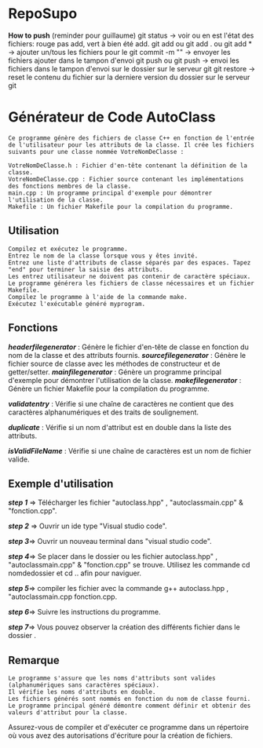 # RepoSupo

**How to push**
(reminder pour guillaume)
git status -> voir ou en est l'état des fichiers: rouge pas add, vert à bien été add.
git add <nom du fichier> ou git add . ou git add \* -> ajouter un/tous les fichiers pour le git commit -m "<message de commit>" -> envoyer les fichiers ajouter dans le tampon d'envoi
git push ou git push <premiere branche> <deuxieme branche> -> envoi les fichiers dans le tampon d'envoi sur le dossier sur le serveur git
git restore <nom du fichier> -> reset le contenu du fichier sur la derniere version du dossier sur le serveur git

# **Générateur de Code AutoClass**

    Ce programme génère des fichiers de classe C++ en fonction de l'entrée de l'utilisateur pour les attributs de la classe. Il crée les fichiers suivants pour une classe nommée VotreNomDeClasse :

    VotreNomDeClasse.h : Fichier d'en-tête contenant la définition de la classe.
    VotreNomDeClasse.cpp : Fichier source contenant les implémentations des fonctions membres de la classe.
    main.cpp : Un programme principal d'exemple pour démontrer l'utilisation de la classe.
    Makefile : Un fichier Makefile pour la compilation du programme.

## **Utilisation**

    Compilez et exécutez le programme.
    Entrez le nom de la classe lorsque vous y êtes invité.
    Entrez une liste d'attributs de classe séparés par des espaces. Tapez "end" pour terminer la saisie des attributs.
    Les entrez utilisateur ne doivent pas contenir de caractère spéciaux.
    Le programme générera les fichiers de classe nécessaires et un fichier Makefile.
    Compilez le programme à l'aide de la commande make.
    Exécutez l'exécutable généré myprogram.

## **Fonctions**

**_headerfilegenerator_** : Génère le fichier d'en-tête de classe en fonction du nom de la classe et des attributs fournis.
**_sourcefilegenerator_** : Génère le fichier source de classe avec les méthodes de constructeur et de getter/setter.
**_mainfilegenerator_** : Génère un programme principal d'exemple pour démontrer l'utilisation de la classe.
**_makefilegenerator_** : Génère un fichier Makefile pour la compilation du programme.

**_validatentry_** : Vérifie si une chaîne de caractères ne contient que des caractères alphanumériques et des traits de soulignement.

**_duplicate_** : Vérifie si un nom d'attribut est en double dans la liste des attributs.

**_isValidFileName_** : Vérifie si une chaîne de caractères est un nom de fichier valide.

## **Exemple d'utilisation**

**_step 1_** => Télécharger les fichier "autoclass.hpp" , "autoclassmain.cpp" & "fonction.cpp".

**_step 2_** => Ouvrir un ide type "Visual studio code".

**_step 3_**=> Ouvrir un nouveau terminal dans "visual studio code".

**_step 4_**=> Se placer dans le dossier ou les fichier autoclass.hpp" , "autoclassmain.cpp" & "fonction.cpp" se trouve. Utilisez les commande cd nomdedossier et cd .. afin pour naviguer.

**_step 5_**=> compiler les fichier avec la commande g++ autoclass.hpp , "autoclassmain.cpp fonction.cpp.

**_step 6_**=> Suivre les instructions du programme.

**_step 7_**=> Vous pouvez observer la création des différents fichier dans le dossier .

## **Remarque**

    Le programme s'assure que les noms d'attributs sont valides (alphanumériques sans caractères spéciaux).
    Il vérifie les noms d'attributs en double.
    Les fichiers générés sont nommés en fonction du nom de classe fourni.
    Le programme principal généré démontre comment définir et obtenir des valeurs d'attribut pour la classe.

Assurez-vous de compiler et d'exécuter ce programme dans un répertoire où vous avez des autorisations d'écriture pour la création de fichiers.
